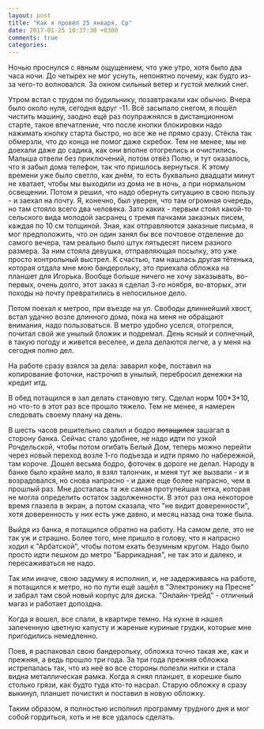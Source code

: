 ```yaml
---
layout: post
title: "Как я провёл 25 января, Ср"
date: 2017-01-25 10:37:30 +0300
comments: true
categories: 
---
```

Ночью проснулся с явным ощущением, что уже утро, хотя было два часа ночи. До четырех не мог уснуть, непонятно почему, как будто из-за чего-то волновался. За окном сильный ветер и густой мелкий снег.

Утром встал с трудом по будильнику, позавтракали как обычно. Вчера было около нуля, сегодня вдруг -11. Всё засыпало снегом, я пошёл чистить машину, заодно ещё раз поупражнялся в дистанционном старте, такое впечатление, что после кнопки блокировки надо нажимать кнопку старта быстро, но все же не прямо сразу. Стёкла так обмерзли, что до конца не помог даже скребок. Тем не менее, мы не доехали даже до садика, как они вполне отогрелись и очистились. Малыша отвели без приключений, потом отвёз Полю, и тут оказалось, что я забыл дома телефон, так что пришлось вернуться. К этому времени уже было светло, как днём, то есть буквально двадцати минут не хватает, чтобы мы выходили из дома не в ночь, а при нормальном освещении. Потом я решил, что надо обернуть ситуацию в свою пользу - и заехал на почту. Я, конечно, был уверен, что там огромная очередь, но там стояло всего два человека. Зато каких - первым стоял какой-то сельского вида молодой засранец с тремя пачками заказных писем, каждая по 10 см толщиной. Зная, как отправляются заказные письма, я мог предположить, что он один занял бы все почтовое отделение до самого вечера, там реально было штук пятьдесят писем разного размера. За ним стояла девушка, отправляющая посылку, это уже просто контрольный выстрел. К счастью, там нашлась другая тётенька, которая отдала мне мою бандерольку, это приехала обложка на планшет для Игорька. Вообще больше ничего не хочу заказывать, во-первых, очень долго, этот заказ я сделал 3-го ноября, во-вторых, эти походы на почту превратились в непосильное дело.

Потом поехал к метроо, при въезде на ул. Свободы длиннейший хвост, встал удачно возле длинного дома, пока на меня не обращают внимания, надо пользоваться. В метро удобно уселся, отогрелся, почитал свой же унылый бложик и подремал. День ясный и солнечный, в такую погоду и живется веселее, и дела делаются легче, а у меня на сегодня полно дел. 

На работе сразу взялся за дела: заварил кофе, поставил на копирование фоточки, настрочил в унылый, перебросил денежки на кредит итд.

В обед потащился в зал делать становую тягу. Сделал норм 100\*3\*10, но что-то в этот раз все прошло тяжело. Тем не менее, я намерен следовать своему плану на день.

В шесть часов решительно свалил и бодро ~~потащился~~ зашагал в сторону банка. Сейчас стало удобнее, не надо идти по узкой Рочдельской, чтобы потом огибать Белый Дом, теперь можно перейти через новый переход возле 1-го подъезда и идти прямо по набережной, там короче. Дошел весьма бодро, фоточек в дороге не делал. Народу в банке было крайне мало, я взял талончик, и меня тут же вызвали - и я возрадовался, но снова напрасно - и даже еще более напрасно, чем в прошлый раз. Мне досталась та же самая протупейшая тетка, которая не могла определить остаток задолженности. В этот раз она некоторое время глазела в экран, а потом сказала, что "не видит доверенности", хотя доверенность у них есть уже давно, и месяц назад она тоже была.


Выйдя из банка, я потащился обратно на работу. На самом деле, это не так уж и страшно. Более того, мне пришло в голову, что я напрасно ходил к "Арбатской", чтобы потом ехать безумным кругом. Надо было просто идти пешком до метро "Баррикадная", не так это и далеко, и пересаживаться не надо.

Так или иначе, свою задумку я исполнил, и, не задерживаясь на работе, я потащился к метро, но по пути ещё зашёл в "Электронику на Пресне" и забрал там свой новый корпус для диска. "Онлайн-трейд" - отличный магаз и работает допоздна.

Когда я вошел, все спали, в квартире темно. На кухне я нашел запеченную цветную капусту и жареные куриные грудки, которые мне пригодились немедленно.

Поев, я распаковал свою бандерольку, обложка точно такая же, как и прежняя, а ведь прошло три года. За три года прежняя обложка истрепалась так, что из неё во все стороны полезли нитки и стала видна металлическая рамка. Когда я снял планшет, в корешке было столько грязи, как будто туда кто-то насрал. Старую обложку я сразу выкинул, планшет почистил и поставил в новую обложку. 

Таким образом, я полностью исполнил программу трудного дня и мог собой гордиться, хоть и не все удалось сделать.